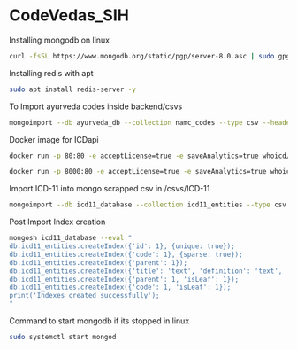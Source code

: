 # CodeVedas_SIH


Installing mongodb on linux
```bash
curl -fsSL https://www.mongodb.org/static/pgp/server-8.0.asc | sudo gpg -o /etc/apt/trusted.gpg.d/mongodb-server-8.0.gpg --dearmor && echo "deb [ arch=amd64,arm64 ] https://repo.mongodb.org/apt/ubuntu jammy/mongodb-org/8.0 multiverse" | sudo tee /etc/apt/sources.list.d/mongodb-org-8.0.list && sudo apt update && sudo apt install mongodb-org -y
```

Installing redis with apt
```bash
sudo apt install redis-server -y
```


To Import ayurveda codes inside backend/csvs
```bash
mongoimport --db ayurveda_db --collection namc_codes --type csv --headerline --file "NAMC_FINAL.csv"
```

Docker image for ICDapi
```bash
docker run -p 80:80 -e acceptLicense=true -e saveAnalytics=true whoicd/icd-api
```

```bash
docker run -p 8000:80 -e acceptLicense=true -e saveAnalytics=true whoicd/icd-api 
```

Import ICD-11 into mongo scrapped csv in /csvs/ICD-11
```bash
mongoimport --db icd11_database --collection icd11_entities --type csv --headerline --file icd11_mms.csv
```

Post Import Index creation
```bash
mongosh icd11_database --eval "
db.icd11_entities.createIndex({'id': 1}, {unique: true});
db.icd11_entities.createIndex({'code': 1}, {sparse: true});
db.icd11_entities.createIndex({'parent': 1});
db.icd11_entities.createIndex({'title': 'text', 'definition': 'text', 'synonyms': 'text'});
db.icd11_entities.createIndex({'parent': 1, 'isLeaf': 1});
db.icd11_entities.createIndex({'code': 1, 'isLeaf': 1});
print('Indexes created successfully');
"
```

Command to start mongodb if its stopped in linux
```bash
sudo systemctl start mongod
```